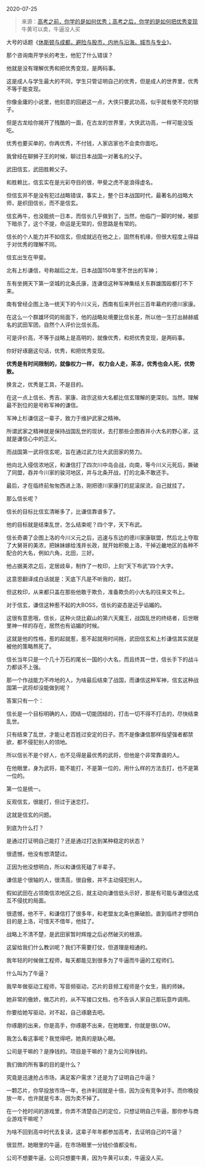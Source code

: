 2020-07-25

> 来源：[高考之前，你学的是如何优秀；高考之后，你学的是如何把优秀变现](http://mp.weixin.qq.com/s?__biz=MzU3NDc5Nzc0NQ==&mid=2247490859&idx=1&sn=03efc066884dc866e0a948082756b92c&chksm=fd2dbff5ca5a36e3a8a080eedabb34a352550f6dd2931f63261722615ac7b614d032f1b8abd8&scene=27#wechat_redirect)
> 牛黄可以卖，牛逼没人买

大号的话题《[休斯顿与成都，避险与股市，内地与沿海，城市与专业](https://mp.weixin.qq.com/s?__biz=MzU0MjYwNDU2Mw==&mid=2247491073&idx=2&sn=4c0afa8ee547511c770f00268118af5e&chksm=fb19727dcc6efb6b1dd9474599e5dded56a368ae3be786ab0b9eab70526670842c2f73dc082e&token=775368158&lang=zh_CN&scene=21#wechat_redirect)》。

  

那个咨询南开学长的考生，他犯了什么错误？

  

他就是没有理解优秀和把优秀变现，是两码事。  

  

这是成人与学生最大的不同，学生只管证明自己的优秀，但是成人的世界里，优秀不等于能变现。  

  

你像金庸的小说里，他刻意的回避这一点，大侠只要武功高，似乎就有使不完的银子。  

  

但是古龙给你揭开了残酷的一面，在古龙的世界里，大侠武功高，一样可能没饭吃。

  

优秀也要买单的，你再优秀，不付钱，人家店家也不会卖你面吃。  

  

我曾经在聊狮子王的时候，聊过日本战国一对著名的父子。

  

武田信玄，武田胜赖父子。

  

和胜赖比，信玄实在是光彩夺目的很，甲斐之虎不是浪得虚名。

  

但信玄并不是没有犯过战略错误，事实上，整个日本战国时代，最著名的战略大师，是织田信长，而不是信玄。  

  

信玄再牛，也没能统一日本，而信长几乎做到了，当然，他临门一脚的时候，被部下暗杀了，这个不提，命运是无常的，但思路是有常的。  

  

信长的个人能力并不如信玄，但成就远在他之上，固然有机缘，但很大程度上得益于对优秀的理解不同。  

  

信玄出生在甲斐。

北有上杉谦信，号称越后之龙，日本战国150年里不世出的军神；

东有坐拥天下第一坚城的北条氏康，连谦信这种军神集结关东群雄围殴都打不下来。

南有曾经企图上洛一统天下的今川义元，西南有后来开创三百年幕府的德川家康。

  

在这么一个群雄环伺的局面下，他的战略处境要比信长差，所以他一生打出赫赫威名的武田军团，自然个人评价比信长高。  

  

可是评价高，不等于战略上是高明的，就像优秀，和把优秀变现，是两码事。  

  

你好好琢磨这句话，优秀，和把优秀变现。  

  

 **优秀是有时间限制的，就像权力一样，** **权力会人走，茶凉，优秀也会人死，优势散。**

  

换言之，优秀是工具，不是目的。

  

在这一点上信长、秀吉、家康、政宗这些大名都比信玄理解的更深刻。当然，理解最不到位的是号称军神的谦信。

  

军神上杉谦信这一辈子，致力于维护武家之精神。

  

所谓武家之精神就是保持战国乱世的现状，去打那些企图吞并小大名的野心家，这就是谦信心中的正义。  

  

而战国第一武将信玄呢，旨在通过武力壮大武田家的势力。

  

他向北入侵信浓地区，和谦信打了四次川中岛会战，向南，等今川义元死后，撕破了同盟，吞并今川家的骏河地区，并与北条开战，打的北条不敢还手。  

  

最后，才在临终前匆匆西进上洛，刚把德川家康打的屁滚尿流，自己就挂了。

  

那么信长呢？  

  

信长的目标比信玄清晰多了，比谦信靠谱多了。

  

他的目标就是结束乱世，怎么结束呢？四个字，天下布武。

  

信长奇袭了企图上洛的今川义元之后，迅速与东边的德川家康联盟，然后北上夺取了大舅哥的美浓，把妹妹嫁给浅井长政，就开始积极上洛，干掉近畿地区的各种不配合的大名，例如六角，北田，三好。

  

他占据美浓之后，定居歧阜，制作了一枚印，上刻“天下布武”四个大字。

  

这意思翻译成白话就是：天底下凡是不听我的，就打。

  

但这枚印，从来都只盖在那些他敢于欺负，准备欺负的小大名的往来文书上。  

  

对于信玄，谦信这种惹不起的大BOSS，信长的姿态是近乎谄媚的。

  

这很有意思哦，信长，这种火烧比叡山的第六天魔王，战国乱世的终结者，后世眼里神一样的存在，居然也有谄媚的时候。  

  

这就是他的性格，惹的起就惹，惹不起就用时间拖，武田信玄和上杉谦信其实就是被他的策略熬死了。  

  

信长当年只是一个几十万石的尾长一国的小大名，而且终其一世，信长手下的战斗力都谈不上强。

  

那一个作战能力不咋地的人，为啥最后结束了战国，而谦信这种军神，信玄这种战国第一武将却没能做到呢？  

  

答案只有一个：

  

信长是一个目标明确的人，团结一切能团结的，打击一切不得不打击的，尽快结束乱世。

  

只有结束了乱世，才能让老百姓过安定的日子。而不是像谦信那样指望强者都禁欲，都不侵犯别人的领地。

  

所以信长不是个好人，也不见得是最优秀的武将，但他是个非常靠谱的人。  

  

在他眼里，身为武将，能不能打，不是第一位的，用什么样的方法去打，也不是第一位的。  

  

第一位是统一。

  

反观信玄，很能打，但过于迷恋打。  

  

这就是信玄的问题。

  

到底为什么打？

  

是通过打证明自己能打？还是通过打达到某种稳定的状态？  

  

很遗憾，他没有想清楚过。

  

正因为他没想明白，所以和谦信死磕了半辈子。  

  

谦信是个很轴的人，很清高，很自傲，并不主动侵犯别人。

  

假如武田在占领南信浓地区之后，就主动向谦信低头示好，那是有可能与谦信达成互不侵扰的局面。  

  

很遗憾，他不干，和谦信打了很多年，和老盟友北条也撕破脸。直到临终才想明白目的是上洛，可惜天不借年，他挂了。

  

战略上不清不楚，是武田家暂时辉煌之后必然破灭的根源。

  

这留给我们什么教训呢？我们不需要打仗，但道理是相通的。  

  

我年轻的时候做工程师，每天都能见到很多为了牛逼而牛逼的工程师们。  

  

什么叫为了牛逼？  

  

我早年做驱动工程师，写音频驱动，芯片的音频工程师是个女生，我的师妹。  

  

她非常的傲娇，做芯片的，从不写接口文档，也不告诉人家自己那玩意咋调用。

  

你要给她写驱动，对不起，自己琢磨去吧。

  

你琢磨的出来，你是高手，你琢磨不出来，在她眼里，你就是很LOW。

  

我怎么看这事呢？我觉得吧，她真的是缺心眼。  

  

公司是干嘛的？是挣钱的。项目是干嘛的？是为公司挣钱的。  

  

我们做的所有事的目的是什么？

  

究竟是迅速抢占市场，满足客户需求？还是为了证明自己牛逼？

  

一颗芯片，你早投放市场一年，也许利润就是十倍，因为没有竞争对手。而你晚投放一年，也许就是亏本，因为卖不掉了。

  

在一个抢时间的游戏里，你弄不清楚自己的定位，只想证明自己牛逼，那你参与商业游戏干嘛呢？

  

为啥不回到高中时代去复读，这辈子年年都参加高考，去证明自己的牛逼？

  

很显然，她眼里的牛逼，在市场眼里一分钱价值都没有。

  

公司不想要牛逼，公司只想要牛黄，因为牛黄可以卖，牛逼没人买。

